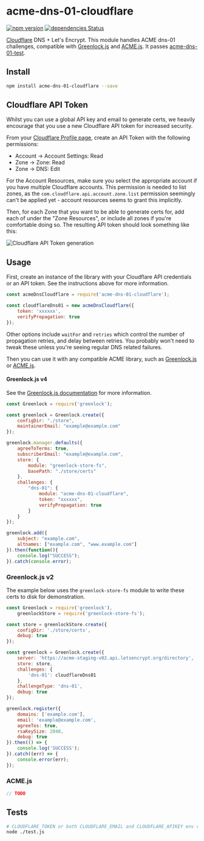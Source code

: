 acme-dns-01-cloudflare
==============
[![npm version](https://badge.fury.io/js/acme-dns-01-cloudflare.svg)](https://badge.fury.io/js/acme-dns-01-cloudflare)
[![dependencies Status](https://david-dm.org/nodecraft/acme-dns-01-cloudflare/status.svg)](https://david-dm.org/nodecraft/acme-dns-01-cloudflare)

[Cloudflare](https://www.cloudflare.com/) DNS + Let's Encrypt. This module handles ACME dns-01 challenges, compatible with [Greenlock.js](https://www.npmjs.com/package/greenlock) and [ACME.js](https://www.npmjs.com/package/acme). It passes [acme-dns-01-test](https://www.npmjs.com/package/acme-dns-01-test).

## Install
```bash
npm install acme-dns-01-cloudflare --save
```

## Cloudflare API Token

Whilst you can use a global API key and email to generate certs, we heavily encourage that you use a new Cloudflare API token for increased security.

From your [Cloudflare Profile page](https://dash.cloudflare.com/profile), create an API Token with the following permissions:

- Account -> Account Settings: Read
- Zone -> Zone: Read
- Zone -> DNS: Edit

For the Account Resources, make sure you select the appropriate account if you have multiple Cloudflare accounts. This permission is needed to list zones, as the `com.cloudflare.api.account.zone.list` permission seemingly can't be applied yet - account resources seems to grant this implicitly.

Then, for each Zone that you want to be able to generate certs for, add each of under the "Zone Resources", or include all zones if you're comfortable doing so. The resulting API token should look something like this:

![Cloudflare API Token generation](https://up.jross.me/unlai)

## Usage

First, create an instance of the library with your Cloudflare API credentials or an API token. See the instructions above for more information.


```js
const acmeDnsCloudflare = require('acme-dns-01-cloudflare');

const cloudflareDns01 = new acmeDnsCloudflare({
	token: 'xxxxxx',
	verifyPropagation: true
});
````
Other options include `waitFor` and `retries` which control the number of propagation retries, and delay between retries. You probably won't need to tweak these unless you're seeing regular DNS related failures.

Then you can use it with any compatible ACME library, such as [Greenlock.js](https://www.npmjs.com/package/greenlock) or [ACME.js](https://www.npmjs.com/package/acme).


#### Greenlock.js v4

See the [Greenlock.js documentation](https://www.npmjs.com/package/greenlock) for more information.

```js
const Greenlock = require('greenlock');

const greenlock = Greenlock.create({
	configDir: "./store",
	maintainerEmail: "example@example.com"
});

greenlock.manager.defaults({
	agreeToTerms: true,
	subscriberEmail: "example@example.com",
	store: {
		module: "greenlock-store-fs",
		basePath: "./store/certs"
	},
	challenges: {
		"dns-01": {
			module: "acme-dns-01-cloudflare",
			token: "xxxxxx",
			verifyPropagation: true
		}
	}
});

greenlock.add({
	subject: "example.com",
	altnames: ["example.com", "www.example.com"]
}).then(function(){
	console.log("SUCCESS");
}).catch(console.error);
```

### Greenlock.js v2

The example below uses the `greenlock-store-fs` module to write these certs to disk for demonstration.

```js
const Greenlock = require('greenlock'),
	greenlockStore = require('greenlock-store-fs');

const store = greenlockStore.create({
	configDir: './store/certs',
	debug: true
});

const greenlock = Greenlock.create({
	server: 'https://acme-staging-v02.api.letsencrypt.org/directory',
	store: store,
	challenges: {
		'dns-01': cloudflareDns01
	},
	challengeType: 'dns-01',
	debug: true
});

greenlock.register({
	domains: ['example.com'],
	email: 'example@example.com',
	agreeTos: true,
	rsaKeySize: 2048,
	debug: true
}).then(() => {
	console.log('SUCCESS');
}).catch((err) => {
	console.error(err);
});
```



### ACME.js

```js
// TODO
```


## Tests
```bash
# CLOUDFLARE_TOKEN or both CLOUDFLARE_EMAIL and CLOUDFLARE_APIKEY env vars must be set, as well as DOMAIN
node ./test.js
```
